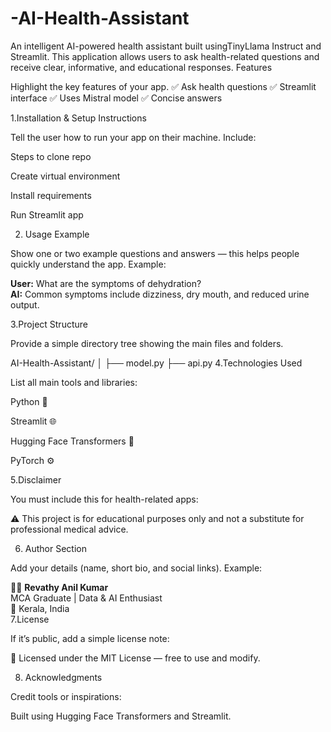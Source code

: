 # -AI-Health-Assistant
An intelligent AI-powered health assistant built usingTinyLlama Instruct and Streamlit. This application allows users to ask health-related questions and receive clear, informative, and educational responses.
Features

Highlight the key features of your app.
✅ Ask health questions
✅ Streamlit interface
✅ Uses Mistral model
✅ Concise answers

1.Installation & Setup Instructions

Tell the user how to run your app on their machine.
Include:

Steps to clone repo

Create virtual environment

Install requirements

Run Streamlit app

2. Usage Example

Show one or two example questions and answers — this helps people quickly understand the app.
Example:

**User:** What are the symptoms of dehydration?  
**AI:** Common symptoms include dizziness, dry mouth, and reduced urine output.

3.Project Structure

Provide a simple directory tree showing the main files and folders.

AI-Health-Assistant/
│
├── model.py
├── api.py
4.Technologies Used

List all main tools and libraries:

Python 🐍

Streamlit 🌐

Hugging Face Transformers 🤗

PyTorch ⚙️

5.Disclaimer

You must include this for health-related apps:

⚠️ This project is for educational purposes only and not a substitute for professional medical advice.

6. Author Section

Add your details (name, short bio, and social links). Example:

👩‍💻 **Revathy Anil Kumar**  
MCA Graduate | Data & AI Enthusiast  
📍 Kerala, India  
7.License

If it’s public, add a simple license note:

📄 Licensed under the MIT License — free to use and modify.


8. Acknowledgments

Credit tools or inspirations:

Built using Hugging Face Transformers
 and Streamlit.
